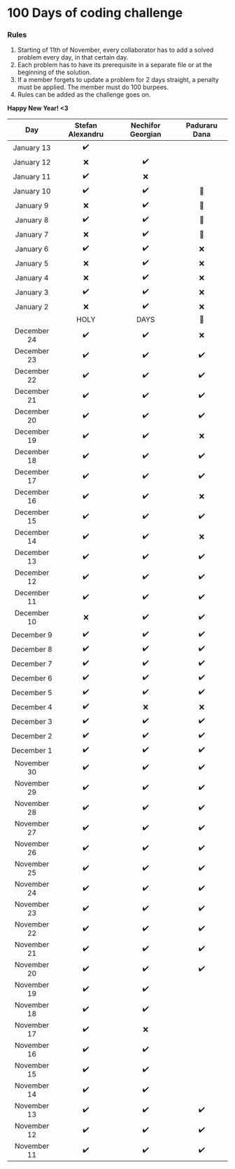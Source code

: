 # 100 Days of coding challenge

### Rules
1. Starting of 11th of November, every collaborator has to add a solved problem every day, in that certain day.
2. Each problem has to have its prerequisite in a separate file or at the beginning of the solution.
3. If a member forgets to update a problem for 2 days straight, a penalty must be applied. The member must do 100 burpees.
4. Rules can be added as the challenge goes on.

**Happy New Year! <3**

| Day | Stefan Alexandru | Nechifor Georgian | Paduraru Dana |
| :---: | :---: | :---: | :---: |
| January 13 | :heavy_check_mark: |  |  |
| January 12 | :x: | :heavy_check_mark: |  |
| January 11 | :heavy_check_mark: | :x: |  |
| January 10 | :heavy_check_mark: | :heavy_check_mark: | :no_entry_sign: |
| January 9 | :x: | :heavy_check_mark: | :no_entry_sign: |
| January 8 | :heavy_check_mark: | :heavy_check_mark: | :no_entry_sign: |
| January 7 | :x: | :heavy_check_mark: | :no_entry_sign: |
| January 6 | :heavy_check_mark: | :heavy_check_mark: | :x: |
| January 5 | :x: | :heavy_check_mark: | :x: |
| January 4 | :x: | :heavy_check_mark: | :x: |
| January 3 | :heavy_check_mark: | :heavy_check_mark: | :x: |
| January 2 | :x: | :heavy_check_mark: | :x: |
| | HOLY | DAYS | 🎄 |
| December 24 | :heavy_check_mark: | :heavy_check_mark: | :x: |
| December 23 | :heavy_check_mark: | :heavy_check_mark: |  :heavy_check_mark: |
| December 22 | :heavy_check_mark: | :heavy_check_mark: |  :heavy_check_mark: |
| December 21 | :heavy_check_mark: | :heavy_check_mark: |  :heavy_check_mark: |
| December 20 | :heavy_check_mark: | :heavy_check_mark: |  :heavy_check_mark: |
| December 19 | :heavy_check_mark: | :heavy_check_mark: |  :x: |
| December 18 | :heavy_check_mark: | :heavy_check_mark: |  :heavy_check_mark: |
| December 17 | :heavy_check_mark: | :heavy_check_mark: |  :heavy_check_mark: |
| December 16 | :heavy_check_mark: | :heavy_check_mark: | :x: |
| December 15 | :heavy_check_mark: | :heavy_check_mark: | :heavy_check_mark: |
| December 14 | :heavy_check_mark: | :heavy_check_mark: | :x: |
| December 13 | :heavy_check_mark: | :heavy_check_mark: | :heavy_check_mark: |
| December 12 | :heavy_check_mark: | :heavy_check_mark: | :heavy_check_mark: |
| December 11 | :heavy_check_mark: | :heavy_check_mark: | :heavy_check_mark: |
| December 10 | :x: | :heavy_check_mark: | :heavy_check_mark: |
| December 9 | :heavy_check_mark: | :heavy_check_mark: | :heavy_check_mark: |
| December 8 | :heavy_check_mark: | :heavy_check_mark: | :heavy_check_mark: |
| December 7 | :heavy_check_mark: | :heavy_check_mark: | :heavy_check_mark: |
| December 6 | :heavy_check_mark: | :heavy_check_mark: | :heavy_check_mark: |
| December 5 | :heavy_check_mark: | :heavy_check_mark: | :heavy_check_mark: |
| December 4 | :heavy_check_mark: | :x: | :x: |
| December 3 | :heavy_check_mark: | :heavy_check_mark: | :heavy_check_mark: |
| December 2 | :heavy_check_mark: | :heavy_check_mark: |:heavy_check_mark: |
| December 1 | :heavy_check_mark: | :heavy_check_mark: | :heavy_check_mark: |
| November 30 | :heavy_check_mark: | :heavy_check_mark: | :heavy_check_mark: |
| November 29 | :heavy_check_mark: | :heavy_check_mark: | :heavy_check_mark: |
| November 28 | :heavy_check_mark: | :heavy_check_mark: | :heavy_check_mark: |
| November 27 | :heavy_check_mark: | :heavy_check_mark: | :heavy_check_mark: |
| November 26 | :heavy_check_mark: | :heavy_check_mark: | :heavy_check_mark: |
| November 25 | :heavy_check_mark: | :heavy_check_mark: | :heavy_check_mark: |
| November 24 | :heavy_check_mark: | :heavy_check_mark: | :heavy_check_mark: |
| November 23 | :heavy_check_mark: | :heavy_check_mark: | :heavy_check_mark: |
| November 22 | :heavy_check_mark: | :heavy_check_mark: | :heavy_check_mark: |
| November 21 | :heavy_check_mark: | :heavy_check_mark: | :heavy_check_mark: |
| November 20 | :heavy_check_mark: | :heavy_check_mark: | :heavy_check_mark: |
| November 19 | :heavy_check_mark: | :heavy_check_mark: |  |
| November 18 | :heavy_check_mark: | :heavy_check_mark: |  |
| November 17 | :heavy_check_mark: | :x: |  |
| November 16 | :heavy_check_mark: | :heavy_check_mark: |  |
| November 15 | :heavy_check_mark: | :heavy_check_mark: |  |
| November 14 | :heavy_check_mark: | :heavy_check_mark: |  |
| November 13 | :heavy_check_mark: | :heavy_check_mark: | :heavy_check_mark: |
| November 12 | :heavy_check_mark: | :heavy_check_mark: | :heavy_check_mark: |
| November 11 | :heavy_check_mark: | :heavy_check_mark: | :heavy_check_mark: |
